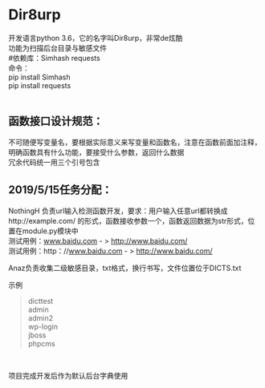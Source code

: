 Dir8urp
==
开发语言python 3.6，它的名字叫Dir8urp，非常de炫酷<br>
功能为扫描后台目录与敏感文件<br>
#依赖库：Simhash requests<br>
命令：<br>
pip install Simhash<br>
pip install requests<br>
<br>

函数接口设计规范：
--
不可随便写变量名，要根据实际意义来写变量和函数名，注意在函数前面加注释，明确函数具有什么功能，要接受什么参数，返回什么数据<br>
冗余代码统一用三个引号包含<br>

2019/5/15任务分配：
--
NothingH 负责url输入检测函数开发，要求：用户输入任意url都转换成http://example.com/ 的形式，函数接收参数一个，函数返回数据为str形式，位置在module.py模块中<br>
测试用例：www.baidu.com - > http://www.baidu.com/<br>
测试用例：http：//www.baidu.com - > http://www.baidu.com/<br>

Anaz负责收集二级敏感目录，txt格式，换行书写，文件位置位于DICTS.txt <br>

示例<br>

>dicttest <br>
>admin <br>
>admin2 <br>
>wp-login <br>
>jboss <br>
>phpcms<br>
<br>

项目完成开发后作为默认后台字典使用<br>
